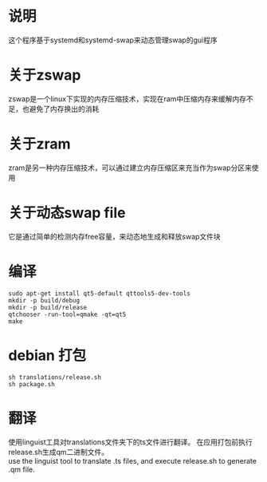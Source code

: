 # 说明
这个程序基于systemd和systemd-swap来动态管理swap的gui程序

# 关于zswap
zswap是一个linux下实现的内存压缩技术，实现在ram中压缩内存来缓解内存不足，也避免了内存换出的消耗

# 关于zram
zram是另一种内存压缩技术，可以通过建立内存压缩区来充当作为swap分区来使用

# 关于动态swap file
它是通过简单的检测内存free容量，来动态地生成和释放swap文件块

# 编译

    sudo apt-get install qt5-default qttools5-dev-tools
    mkdir -p build/debug
    mkdir -p build/release
    qtchooser -run-tool=qmake -qt=qt5
    make

# debian 打包

    sh translations/release.sh
    sh package.sh

# 翻译
使用linguist工具对translations文件夹下的ts文件进行翻译。
在应用打包前执行release.sh生成qm二进制文件。  
use the linguist tool to translate .ts files, and execute release.sh to generate .qm file.
